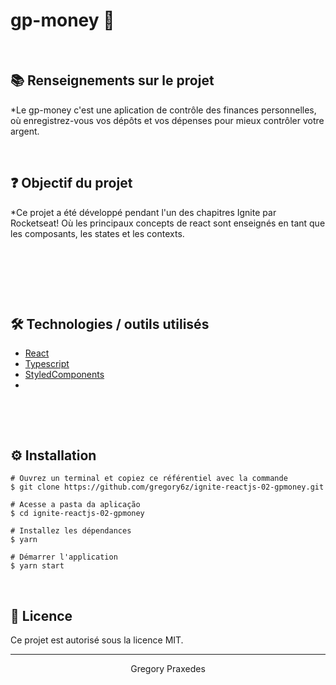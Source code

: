 # gp-money 🚀

&nbsp;


## 📚 Renseignements sur le projet 

 *Le gp-money c'est une aplication de contrôle des finances personnelles, où enregistrez-vous vos dépôts et vos dépenses pour mieux contrôler votre argent. 

&nbsp;

## ❓ Objectif du projet 

*Ce projet a été développé pendant l'un des chapitres Ignite par Rocketseat! Où les principaux concepts de react sont enseignés en tant que les composants,
les states et les contexts.

&nbsp;


&nbsp;


&nbsp;

## 🛠️ Technologies / outils utilisés 

* [React](https://pt-br.reactjs.org/E)
* [Typescript](https://www.typescriptlang.org/)
* [StyledComponents](https://styled-components.com/)
* 


&nbsp;



&nbsp;

## ⚙️ Installation 
```
# Ouvrez un terminal et copiez ce référentiel avec la commande
$ git clone https://github.com/gregory6z/ignite-reactjs-02-gpmoney.git
```

```
# Acesse a pasta da aplicação
$ cd ignite-reactjs-02-gpmoney

# Installez les dépendances 
$ yarn 

# Démarrer l'application 
$ yarn start

```



&nbsp;

## 📝 Licence

Ce projet est autorisé sous la licence MIT. 


---

<p align="center">Gregory Praxedes</p>
